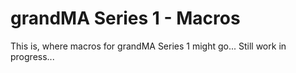 # grandMA Series 1 - Macros
This is, where macros for grandMA Series 1 might go...
Still work in progress...
